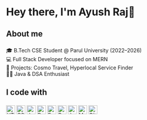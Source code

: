 <h1 align="left">Hey there, I'm Ayush Raj👋</h1>

###

<h2 align="left">About me</h2>

###

<p align="left">🎓 B.Tech CSE Student @ Parul University (2022–2026)<br>💻 Full Stack Developer focused on MERN<br>🔨 Projects: Cosmo Travel, Hyperlocal Service Finder<br>👨‍💻 Java & DSA Enthusiast</p>

###

<h2 align="left">I code with</h2>

###

<div align="left">
 <!-- HTML -->
<img src="https://cdn.simpleicons.org/html5/E34F26" alt="HTML5" width="24" />

<!-- CSS -->
<img src="https://cdn.simpleicons.org/css3/1572B6" alt="CSS3" width="24" />

<!-- JavaScript -->
<img src="https://cdn.simpleicons.org/javascript/F7DF1E" alt="JavaScript" width="24" />

<!-- React -->
<img src="https://cdn.simpleicons.org/react/61DAFB" alt="React" width="24" />

<!-- Express -->
<img src="https://cdn.simpleicons.org/express/000000" alt="Express" width="24" />

<!-- Python -->
<img src="https://cdn.simpleicons.org/python/3776AB" alt="Python" width="24" />

<!-- Java -->
<img src="https://cdn.jsdelivr.net/gh/devicons/devicon/icons/java/java-original.svg" alt="Java" width="24" />

<!-- MongoDB -->
<img src="https://cdn.simpleicons.org/mongodb/47A248" alt="MongoDB" width="24" />

<!-- GitHub -->
<img src="https://cdn.jsdelivr.net/gh/devicons/devicon/icons/github/github-original.svg" alt="GitHub" width="24" />
</div>

###
